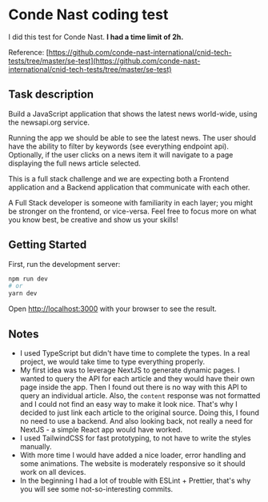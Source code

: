 # Conde Nast coding test

I did this test for Conde Nast. **I had a time limit of 2h.**

Reference: [https://github.com/conde-nast-international/cnid-tech-tests/tree/master/se-test](https://github.com/conde-nast-international/cnid-tech-tests/tree/master/se-test)

## Task description

Build a JavaScript application that shows the latest news world-wide, using the newsapi.org service.

Running the app we should be able to see the latest news. The user should have the ability to filter by keywords (see everything endpoint api). Optionally, if the user clicks on a news item it will navigate to a page displaying the full news article selected.

This is a full stack challenge and we are expecting both a Frontend application and a Backend application that communicate with each other.

A Full Stack developer is someone with familiarity in each layer; you might be stronger on the frontend, or vice-versa. Feel free to focus more on what you know best, be creative and show us your skills!

## Getting Started

First, run the development server:

```bash
npm run dev
# or
yarn dev
```

Open [http://localhost:3000](http://localhost:3000) with your browser to see the result.

## Notes

- I used TypeScript but didn't have time to complete the types. In a real project, we would take time to type everything properly.
- My first idea was to leverage NextJS to generate dynamic pages. I wanted to query the API for each article and they would have their own page inside the app. Then I found out there is no way with this API to query an individual article. Also, the `content` response was not formatted and I could not find an easy way to make it look nice. That's why I decided to just link each article to the original source. Doing this, I found no need to use a backend. And also looking back, not really a need for NextJS - a simple React app would have worked.
- I used TailwindCSS for fast prototyping, to not have to write the styles manually.
- With more time I would have added a nice loader, error handling and some animations. The website is moderately responsive so it should work on all devices.
- In the beginning I had a lot of trouble with ESLint + Prettier, that's why you will see some not-so-interesting commits.
